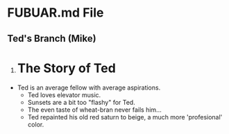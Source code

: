 # FUBUAR.md File

## Ted's Branch (Mike)

1. # The Story of Ted
  + Ted is an average fellow with average aspirations.
    + Ted loves elevator music.
    + Sunsets are a bit too "flashy" for Ted.
    + The even taste of wheat-bran never fails him...
    + Ted repainted his old red saturn to beige, a much more 'profesional' color.